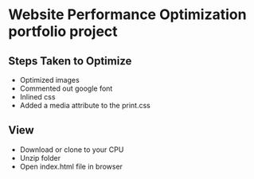 <h1> Website Performance Optimization portfolio project

## Steps Taken to Optimize 

* Optimized images
* Commented out google font
* Inlined css
* Added a media attribute to the print.css

## View

* Download or clone to your CPU
* Unzip folder 
* Open index.html file in browser 



